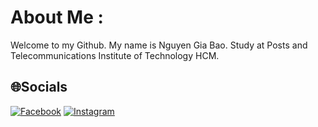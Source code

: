 # About Me :
Welcome to my Github.
My name is Nguyen Gia Bao.
Study at Posts and Telecommunications Institute of Technology HCM.
## 🌐Socials
[![Facebook](https://img.shields.io/badge/Facebook-%231877F2.svg?logo=Facebook&logoColor=white)](https://facebook.com/https://www.facebook.com/profile.php?id=100026851790991) [![Instagram](https://img.shields.io/badge/Instagram-%23E4405F.svg?logo=Instagram&logoColor=white)](https://instagram.com/https://www.instagram.com/nguygia_bao/?hl=en) 


